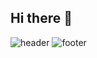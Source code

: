 ## Hi there 👋
![header](https://capsule-render.vercel.app/api?type=wave&color=auto&height=300&section=header&text=jgtaeeun&fontSize=90)
![footer](https://capsule-render.vercel.app/api?type=waving&color=0:141E30,100:243B55&height=150&section=footer&text=Thanks%20for%20visiting!&fontColor=white)

<!--
**jgtaeeun/jgtaeeun** is a ✨ _special_ ✨ repository because its `README.md` (this file) appears on your GitHub profile.

Here are some ideas to get you started:

- 🔭 I’m currently working on ...
- 🌱 I’m currently learning ...
- 👯 I’m looking to collaborate on ...
- 🤔 I’m looking for help with ...
- 💬 Ask me about ...
- 📫 How to reach me: ...
- 😄 Pronouns: ...
- ⚡ Fun fact: ...
-->
